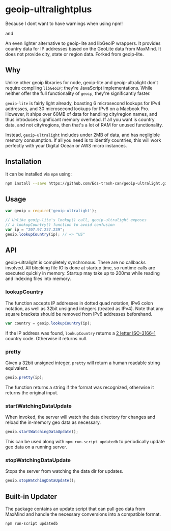# geoip-ultralightplus

Because I dont want to have warnings when using npm!

and

An even lighter alternative to geoip-lite and libGeoIP wrappers. It provides
country data for IP addresses based on the GeoLite data from MaxMind. It does
not provide city, state or region data. Forked from geoip-lite.

## Why

Unlike other geoip libraries for node, geoip-lite and geoip-ultralight don't
require compiling `libGeoIP`; they're JavaScript implementations. While neither
offer the full functionality of `geoip`, they're significantly faster.

`geoip-lite` is fairly light already, boasting 6 microsecond lookups for IPv4
addresses, and 30 microsecond lookups for IPv6 on a Macbook Pro. However, it
ships over 60MB of data for handling city/region names, and thus introduces
significant memory overhead. If all you want is country data, and not
city/regions, then that's a lot of RAM for unused functionality.

Instead, `geoip-ultralight` includes under 2MB of data, and has negligible
memory consumption. If all you need is to identify countries, this will work
perfectly with your Digital Ocean or AWS micro instances.

## Installation

It can be installed via `npm` using:

``` bash
npm install --save https://github.com/Eds-trash-can/geoip-ultralight.git
```

## Usage

``` javascript
var geoip = require('geoip-ultralight');

// Unlike geoip-lite's lookup() call, geoip-ultralight exposes
// a lookupCountry() function to avoid confusion
var ip = "207.97.227.239";
geoip.lookupCountry(ip); // => "US"
```

## API

geoip-ultralight is completely synchronous. There are no callbacks involved.
All blocking file IO is done at startup time, so runtime calls are executed
quickly in memory. Startup may take up to 200ms while reading and indexing
files into memory.

### lookupCountry

The function accepts IP addresses in dotted quad notation, IPv6 colon notation,
as well as 32bit unsigned integers (treated as IPv4). Note that any square
brackets should be removed from IPv6 addresses beforehand.

``` javascript
var country = geoip.lookupCountry(ip);
```
If the IP address was found, `lookupCountry` returns a
[2 letter ISO-3166-1](http://www.maxmind.com/app/iso3166)
country code. Otherwise it returns null.

### pretty

Given a 32bit unsigned integer, `pretty` will return a human readable string
equivalent.

``` javascript
geoip.pretty(ip);
```

The function returns a string if the format was recognized, otherwise it returns
the original input.

### startWatchingDataUpdate

When invoked, the server will watch the data directory for changes and reload
the in-memory geo data as necessary.

```javascript
geoip.startWatchingDataUpdate();
```

This can be used along with `npm run-script updatedb` to periodically update
geo data on a running server.

### stopWatchingDataUpdate

Stops the server from watching the data dir for updates.

```javascript
geoip.stopWatchingDataUpdate();
```

## Built-in Updater

The package contains an update script that can pull geo data from MaxMind and
handle the necessary conversions into a compatible format.

```shell
npm run-script updatedb
```
